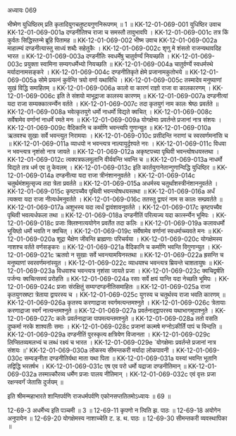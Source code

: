 अध्यायः 069

भीष्मेण युधिष्ठिरम् प्रति कृतादियुगचतुष्टयगुणनिरूपणम् ॥ 1 ॥
KK-12-01-069-001	युधिष्ठिर उवाच 
KK-12-01-069-001a	दण्डनीतिश्च राजा च समस्तौ तावुभावपि ।
KK-12-01-069-001c	तत्र किं कुर्वतः सिद्धिस्तन्मे ब्रूहि पितामह ॥
KK-12-01-069-002	भीष्म उवाच 
KK-12-01-069-002a	माहात्म्यं दण्डनीत्यास्तु साध्यं शब्दैः सहेतुकैः ।
KK-12-01-069-002c	शृणु मे शंसतो राजन्यथावदिह भारत ॥
KK-12-01-069-003a	दण्डनीतिः स्वधर्मेषु चातुर्वर्ण्यं नियच्छति ।
KK-12-01-069-003c	प्रयुक्ता स्वामिना सम्यगधर्मेभ्यो नियच्छति ॥
KK-12-01-069-004a	चातुर्वर्ण्ये स्वधर्मस्थे मर्यादानामसङ्करे ।
KK-12-01-069-004c	दण्डनीतिकृते क्षेमे प्रजानामकुतोभये ॥
KK-12-01-069-005a	सोमे प्रयत्नं कुर्वन्ति त्रयो वर्णा यथाविधि ।
KK-12-01-069-005c	तस्मादेव मनुष्याणां सुखं विद्धि समाहितम् ॥
KK-12-01-069-006a	कालो वा कारणं राज्ञो राजा वा कालकारणम् ।
KK-12-01-069-006c	इति ते संशयो माभूद्राजा कालस्य कारणम् ॥
KK-12-01-069-007a	दण्डनीत्यां यदा राजा सम्यक्कार्त्स्न्येन वर्तते ।
KK-12-01-069-007c	तदा कृतयुगं नाम कालः श्रेष्ठः प्रवर्तते ॥
KK-12-01-069-008a	भवेत्कृतयुगे धर्मो नाधर्मो विद्यते क्वचित् ।
KK-12-01-069-008c	सर्वेषामेव वर्णानां नाधर्मे रमते मनः ॥
KK-12-01-069-009a	योगक्षेमाः प्रवर्तन्ते प्रजानां नात्र संशयः ।
KK-12-01-069-009c	वैदिकानि च कर्माणि भवन्त्यपि गुणान्युत ॥
KK-12-01-069-010a	ऋतवश्च सुखाः सर्वे भवन्त्युत निरामयाः ।
KK-12-01-069-010c	प्रसीदन्ति नराणां च स्वरवर्णमनांसि च ॥
KK-12-01-069-011a	व्याधयो न भवन्त्यत्र नाल्पायुर्दृश्यते नरः ।
KK-12-01-069-011c	विधवा न भवन्त्यत्र नृशंसो नात्र जायते ॥
KK-12-01-069-012a	अकृष्टपच्या पृथिवी भवन्त्योषधयस्तथा ।
KK-12-01-069-012c	त्वक्पत्रफलमूलानि वीर्यवन्ति भवन्ति च ॥
KK-12-01-069-013a	नाधर्मो विद्यते तत्र धर्म एव तु केवलम् ।
KK-12-01-069-013c	इति कार्तयुगानेतान्गुणान्विद्धि युधिष्ठिर ॥
KK-12-01-069-014a	दण्डनीत्या यदा राजा त्रीनंशाननुवर्तते ।
KK-12-01-069-014c	चतुर्थमंशमुत्सृज्य तदा त्रेता प्रवर्तते ॥
KK-12-01-069-015a	अधर्मस्य चतुर्थांशस्त्रीनंशाननुवर्तते ।
KK-12-01-069-015c	कृष्टपच्यैव पृथिवी भवन्त्योषधयस्तथा ॥
KK-12-01-069-016a	अर्धं त्यक्त्वा यदा राजा नीत्यर्धमनुवर्तते ।
KK-12-01-069-016c	ततस्तु द्वापरं नाम स कालः सम्प्रवर्तते ॥
KK-12-01-069-017a	अशुभस्य यदा त्वर्धं द्वावंशावनुवर्तते ।
KK-12-01-069-017c	कृष्टपच्यैव पृथिवी भवत्यर्धफला तथा ॥
KK-12-01-069-018a	दण्डनीतिं परित्यज्य यदा कार्त्स्न्येन भूमिपः ।
KK-12-01-069-018c	प्रजाः क्लिश्नात्ययोगेन प्रवर्तेत तदा कलिः ॥
KK-12-01-069-019a	कलावधर्मो भूयिष्ठो धर्मो भवति न क्वचित् ।
KK-12-01-069-019c	सर्वेषामेव वर्णानां स्वधर्माच्च्यवते मनः ॥
KK-12-01-069-020a	शूद्रा भैक्षेण जीवन्ति ब्राह्मणाः परिचर्यया ।
KK-12-01-069-020c	योगक्षेमस्य नाशश्च वर्तते वर्णसङ्करः ॥
KK-12-01-069-021a	वैदिकानि च कर्माणि भवन्ति विगुणान्युत ।
KK-12-01-069-021c	ऋतवो न सुखाः सर्वे भवन्त्यामयिनस्तथा ॥
KK-12-01-069-022a	ह्रसन्ति च मनुष्याणां स्वरवर्णमनांस्युत ।
KK-12-01-069-022c	व्याधयश्च भवन्त्यत्र म्रियन्ते चाशतायुषः ॥
KK-12-01-069-023a	विधवाश्च भवन्त्यत्र नृशंसा जायते प्रजा ।
KK-12-01-069-023c	क्वचिद्वर्षति पर्जन्यः क्वचित्सस्यं प्ररोहति ॥
KK-12-01-069-024a	रसाः सर्वे क्षयं यान्ति यदा नेच्छति भूमिपः ।
KK-12-01-069-024c	प्रजाः संरक्षितुं सम्यग्दण्डनीतिसमाहितः ॥
KK-12-01-069-025a	राजा कृतयुगस्रष्टा त्रेताया द्वापरस्य च ।
KK-12-01-069-025c	युगस्य च चतुर्थस्य राजा भवति कारणम् ॥
KK-12-01-069-026a	कृतस्य करणाद्राजा स्वर्गमत्यन्तमश्नुते ।
KK-12-01-069-026c	त्रेतायाः करणाद्राजा स्वर्गं नात्यन्तमश्नुते ॥
KK-12-01-069-027a	प्रवर्तनाद्द्वापरस्य यथाभागमुपाश्नुते ।
KK-12-01-069-027c	कलेः प्रवर्तनाद्राजा पापमत्यन्तमश्नुते ॥
KK-12-01-069-028a	ततो वसति दुष्कर्मा नरके शाश्वतीः समाः ।
KK-12-01-069-028c	प्रजानां कल्मषे मग्नोऽकीर्तिं पापं च विन्दति ॥
KK-12-01-069-029a	दण्डनीतिं पुरस्कृत्य क्षत्रियेण विजानता ।
KK-12-01-069-029c	लिप्सितव्यमलभ्यं च लब्धं रक्ष्यं च भारत ।
KK-12-01-069-029e	`योगक्षेमाः प्रवर्तन्ते प्रजानां नात्र संशयः ॥'
KK-12-01-069-030a	लोकस्य सीमन्तकरी मर्यादा लोकपावनी ।
KK-12-01-069-030c	सम्यङ्नीता दण्डनीतिर्यथा माता यथा पिता ॥
KK-12-01-069-031a	यस्यां भवन्ति भूतानि तद्विद्धि भरतर्षभ ।
KK-12-01-069-031c	एष एव परो धर्मो यद्राजा दण्डनीतिमान् ॥
KK-12-01-069-032a	तस्मात्कौरव्य धर्मेण प्रजाः पालय नीतिमान् ।
KK-12-01-069-032c	एवं वृत्तः प्रजा रक्षन्स्वर्गं जेतासि दुर्जयम् ॥ 

इति श्रीमन्महाभारते शान्तिपर्वणि राजधर्मपर्वणि एकोनसप्ततितमोऽध्यायः ॥ 69 ॥

12-69-3 अधर्मेभ्य इति पञ्चमी ॥ 3 ॥ 12-69-11 कृपणो न त्विति झ. पाठः ॥ 12-69-18 अयोगेन अनुपायेन ॥ 12-69-20 योगक्षेमस्य नाशाच्चेति ट. ड. थ. पाठः ॥ 12-69-30 सीमन्तकरी व्यवस्थापिका ॥
